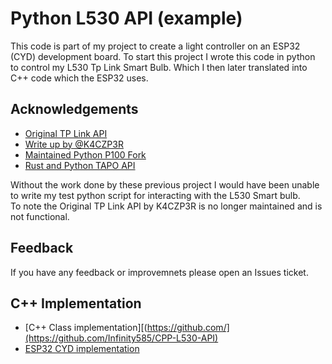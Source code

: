 
# Python L530 API (example)

This code is part of my project to create a light controller on an ESP32 (CYD) development board. To start this project I wrote this code in python to control my L530 Tp Link Smart Bulb. Which I then later translated into C++ code which the ESP32 uses.

## Acknowledgements

 - [Original TP Link API](https://github.com/K4CZP3R/tapo-p100-python)
 - [Write up by @K4CZP3R](https://k4czp3r.xyz/blog/post/reverse-engineering-tp-link-tapo)
 - [Maintained Python P100 Fork ](https://github.com/petretiandrea/plugp100)
 - [Rust and Python TAPO API](https://github.com/mihai-dinculescu/tapo)

Without the work done by these previous project I would  have been unable to write my test python script for interacting with the L530 Smart bulb.  
To note the Original TP Link API by K4CZP3R is no longer maintained and is not functional.



## Feedback

If you have any feedback or improvemnets please open an Issues ticket.

## C++ Implementation

 - [C++ Class implementation][(https://github.com/](https://github.com/Infinity585/CPP-L530-API)
 - [ESP32 CYD implementation](https://github.com/)

